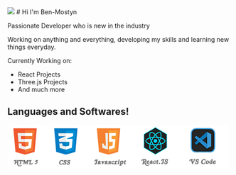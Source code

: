 <img src="fa1ae5cea8a9161e0fa048784c4769d1.gif">
# Hi I'm Ben-Mostyn

Passionate Developer who is new in the industry

Working on anything and everything, developing my skills and learning new things everyday.

Currently Working on:

- React Projects
- Three.js Projects
- And much more

## Languages and Softwares!

<img src="Logo2.png">
